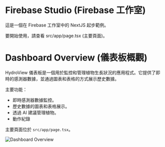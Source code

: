 
# Firebase Studio (Firebase 工作室)

這是一個在 Firebase 工作室中的 NextJS 起步範例。

要開始使用，請查看 src/app/page.tsx (主要頁面)。


# Dashboard Overview (儀表板概觀)

HydroView 儀表板是一個用於監控和管理植物生長狀況的應用程式。它提供了即時的感測器數據，並通過圖表和表格的方式展示歷史數據。

主要功能：
- 即時感測器數據監控。
- 歷史數據的圖表和表格展示。
- 透過 AI 建議管理植物。
- 動作紀錄

主要頁面位於 `src/app/page.tsx`。

![Dashboard Overview](https://i.imgur.com/Jp2T8yM.png)
